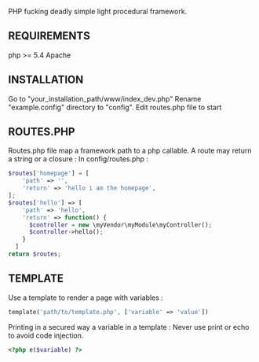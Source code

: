 PHP fucking deadly simple light procedural framework.

REQUIREMENTS
-------------

php >= 5.4
Apache

INSTALLATION
-------------

Go to "your_installation_path/www/index_dev.php"
Rename "example.config" directory to "config".
Edit routes.php file to start

ROUTES.PHP
--------------

Routes.php file map a framework path to a php callable.
A route may return a string or a closure :
In config/routes.php :

```php
$routes['homepage'] = [
    'path' => '',
    'return' => 'hello i am the homepage',
];
$routes['hello'] => [
    'path' => 'hello',
    'return' => function() {
      $controller = new \myVendor\myModule\myController();
      $controller->hello();
    }
  ]
return $routes;
```

TEMPLATE
---------------

Use a template to render a page with variables :
```php
template('path/to/template.php', ['variable' => 'value'])
```

Printing in a secured way a variable in a template :
Never use print or echo to avoid code injection.
```php
<?php e($variable) ?>
```